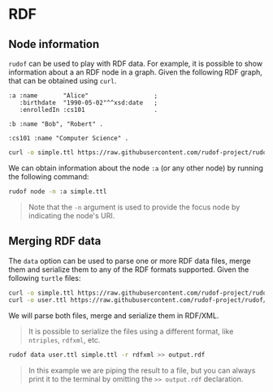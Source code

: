 # RDF

## Node information

`rudof` can be used to play with RDF data.
For example, it is possible to show information about a an RDF node in a graph.
Given the following RDF graph, that can be obtained using `curl`.

```turtle
:a :name       "Alice"                  ;
   :birthdate  "1990-05-02"^^xsd:date   ;
   :enrolledIn :cs101                   .

:b :name "Bob", "Robert" .

:cs101 :name "Computer Science" .
```

```sh
curl -o simple.ttl https://raw.githubusercontent.com/rudof-project/rudof/refs/heads/master/examples/simple.ttl
```

We can obtain information about the node `:a` (or any other node) by running the following command:

```sh
rudof node -n :a simple.ttl 
```

> Note that the `-n` argument is used to provide the focus node by indicating the node's URI.

## Merging RDF data

The `data` option can be used to parse one or more RDF data files, merge them and serialize them to any of the RDF formats supported.
Given the following `turtle` files:

```sh
curl -o simple.ttl https://raw.githubusercontent.com/rudof-project/rudof/refs/heads/master/examples/simple.ttl
curl -o user.ttl https://raw.githubusercontent.com/rudof-project/rudof/refs/heads/master/examples/user.ttl
```

We will parse both files, merge and serialize them in RDF/XML.

> It is possible to serialize the files using a different format, like `ntriples`, `rdfxml`, etc.

```sh
rudof data user.ttl simple.ttl -r rdfxml >> output.rdf
```

> In this example we are piping the result to a file, but you can always print it to the terminal by omitting the `>> output.rdf` declaration.
